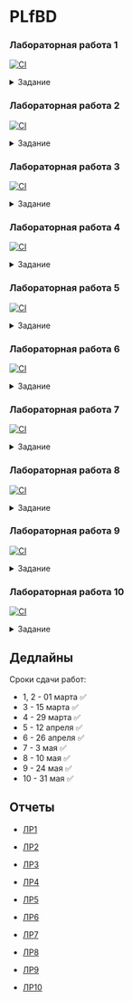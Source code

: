 # PLfBD


### Лабораторная работа 1

[![CI](https://github.com/DPeshkoff/PLfBD/actions/workflows/ci.yml/badge.svg?branch=lab1)](https://github.com/DPeshkoff/PLfBD/actions/workflows/ci.yml)

<details><summary>Задание</summary>
<p>

**Вариант 1**

4. Создать приложение для ввода пароля из командной строки и сравнения его со строкой-образцом.

5. Создать программу ввода целых чисел как аргументов командной строки, подсчета их суммы (произведения) и вывода результата на консоль.

**Вариант 2**

10. Числа в порядке убывания частоты встречаемости чисел.

12. Числа Фибоначчи: f0 = f1 = 1, f (n) = f (n–1) + f (n–2).
</p>
</details> 

### Лабораторная работа 2

[![CI](https://github.com/DPeshkoff/PLfBD/actions/workflows/ci.yml/badge.svg?branch=lab2)](https://github.com/DPeshkoff/PLfBD/actions/workflows/ci.yml)

<details><summary>Задание</summary>
<p>

**Вариант 1**

В приведенных ниже заданиях необходимо вывести внизу фамилию разработчика, дату и время получения задания, а также дату и время сдачи задания. Для получения последней даты и времени следует использовать класс Date.

10. Используя оператор switch, написать программу, которая выводит на экран сообщения о принадлежности некоторого значения k интервалам (-10k, 5], [0, 10], [5, 15], [10, 10k].

1. Ввести n строк с консоли, найти самую короткую и самую длинную строки. Вывести найденные строки и их длину.

**Вариант 2**

Ввести с консоли n – размерность матрицы a[n][n]. Задать значения элементов матрицы в интервале значений от -n до n с помощью датчика случайных чисел.

10. Найти максимальный элемент(ы) в матрице и удалить из матрицы все строки и столбцы, его содержащие

1. Упорядочить строки (столбцы) матрицы в порядке возрастания значений элементов k-го столбца (строки).
</p>
</details> 

### Лабораторная работа 3

[![CI](https://github.com/DPeshkoff/PLfBD/actions/workflows/ci.yml/badge.svg?branch=lab3)](https://github.com/DPeshkoff/PLfBD/actions/workflows/ci.yml)

<details><summary>Задание</summary>
<p>

**Вариант 1**

10 Определить класс Булева матрица (BoolMatrix) размерности (n x m). Класс должен содержать несколько конструкторов. Реализовать методы для логического сложения (дизъюнкции), умножения и инверсии матриц. Реализовать методы для подсчета числа единиц в матрице и упорядочения строк в лексикографическом порядке

1 Определить класс Вектор размерности n. Реализовать методы сложения, вычитания, умножения, инкремента, декремента, индексирования. Определить массив из m объектов. Каждую из пар векторов передать в методы, возвращающие их скалярное произведение и длины. Вычислить и вывести углы между векторами.

**Вариант 2**

Создать классы, спецификации которых приведены ниже. Определить конструкторы и методы setТип(), getТип(), toString(). Определить дополнительно методы в классе, создающем массив объектов. Задать критерий выбора данных и вывести эти данные на консоль.

10. Train: Пункт назначения, Номер поезда, Время отправления, Число мест (общих, купе, плацкарт, люкс). Создать массив объектов. Вывести: a) список поездов, следующих до заданного пункта назначения; b) список поездов, следующих до заданного пункта назначения и отправляющихся после заданного часа; c) список поездов, отправляющихся до заданного пункта назначения и имеющих общие места

Создать классы, спецификации которых приведены ниже. Определить конструкторы и методы setТип(), getТип(), toString(). Определить дополнительно методы в классе, создающем массив объектов. Задать критерий выбора данных и вывести эти данные на консоль. 

1. Student: id, Фамилия, Имя, Отчество, Дата рождения, Адрес, Телефон, Факультет, Курс, Группа. Создать массив объектов. Вывести: a) список студентов заданного факультета; b) списки студентов для каждого факультета и курса; c) список студентов, родившихся после заданного года; d) список учебной группы. 

**Вариант 3**

Создать приложение, удовлетворяющее требованиям, приведенным в задании. Аргументировать принадлежность классу каждого создаваемого метода и корректно переопределить для каждого класса методы equals(), hashCode(), toString().

10. Создать объект класса Год, используя классы Месяц, День. Методы: задать дату, вывести на консоль день недели по заданной дате, рассчитать количество дней, месяцев в заданном временном промежутке. 

11. Создать объект класса Сутки, используя классы Час, Минута. Методы: вывести на консоль текущее время, рассчитать время суток (утро, день, вечер, ночь).

**Вариант 4**

Построить модель программной системы.

10. Система Железнодорожная касса. Пассажир делает Заявку на станцию назначения, время и дату поездки. Система регистрирует Заявку и осуществляет поиск подходящего Поезда. Пассажир делает выбор Поезда и получает Счет на оплату. Администратор вводит номера Поездов, промежуточные и конечные станции, цены

1. Система Факультатив. Преподаватель объявляет запись на Курс. Студент записывается на Курс, обучается и по окончании Преподаватель выставляет Оценку, которая сохраняется в Архиве. Студентов, Преподавателей и Курсов при обучении может быть несколько.

</p>
</details> 

### Лабораторная работа 4

[![CI](https://github.com/DPeshkoff/PLfBD/actions/workflows/ci.yml/badge.svg?branch=lab4)](https://github.com/DPeshkoff/PLfBD/actions/workflows/ci.yml)

<details><summary>Задание</summary>
<p>

**Вариант 1**

10.  Создать класс Cinema (кино) с внутренним классом, с помощью объектов которого можно хранить информацию об адресах кинотеатров, фильмах и времени сеансов.

1.  Создать класс City (город) с внутренним классом, с помощью объектов которого можно хранить информацию о проспектах, улицах, площадях. 

**Вариант 2**

Реализовать абстрактные классы или интерфейсы, а также наследование и полиморфизм для следующих классов

10.  interface Фильм <- class Отечественный Фильм <- class Комедия. 

1.  Абстрактный класс Книга (Шифр, Автор, Название, Год, Издательство). Подклассы Справочник и Энциклопедия.

</p>
</details> 

### Лабораторная работа 5

[![CI](https://github.com/DPeshkoff/PLfBD/actions/workflows/ci.yml/badge.svg?branch=lab5)](https://github.com/DPeshkoff/PLfBD/actions/workflows/ci.yml)

<details><summary>Задание</summary>
<p>

**Вариант 1**

Выполнить задания на основе варианта 1 лабораторной работы 3, контролируя состояние потоков ввода/вывода. При возникновении ошибок, связанных с корректностью выполнения математических операций, генерировать и обрабатывать исключительные ситуации. Предусмотреть обработку исключений, возникающих при нехватке памяти, отсутствии требуемой записи (объекта) в файле, недопустимом значении поля и т.д.

10. Определить класс Булева матрица (BoolMatrix) размерности (n x m). Класс должен содержать несколько конструкторов. Реализовать методы для логического сложения (дизъюнкции), умножения и инверсии матриц. Реализовать методы для подсчета числа единиц в матрице и упорядочения строк в лексикографическом порядке

1. Определить класс Вектор размерности n. Реализовать методы сложения, вычитания, умножения, инкремента, декремента, индексирования. Определить массив из m объектов. Каждую из пар векторов передать в методы, возвращающие их скалярное произведение и длины. Вычислить и вывести углы между векторами.

**Вариант 2**

Выполнить задания из варианта 2 лабораторной работы 3, реализуя собственные обработчики исключений и исключения ввода/вывода.

Создать классы, спецификации которых приведены ниже. Определить конструкторы и методы setТип(), getТип(), toString(). Определить дополнительно методы в классе, создающем массив объектов. Задать критерий выбора данных и вывести эти данные на консоль.

10. Train: Пункт назначения, Номер поезда, Время отправления, Число мест (общих, купе, плацкарт, люкс). Создать массив объектов. Вывести: a) список поездов, следующих до заданного пункта назначения; b) список поездов, следующих до заданного пункта назначения и отправляющихся после заданного часа; c) список поездов, отправляющихся до заданного пункта назначения и имеющих общие места

1. Student: id, Фамилия, Имя, Отчество, Дата рождения, Адрес, Телефон, Факультет, Курс, Группа. Создать массив объектов. Вывести: a) список студентов заданного факультета; b) списки студентов для каждого факультета и курса; c) список студентов, родившихся после заданного года; d) список учебной группы.

**Вариант 3**

В следующих заданиях требуется ввести последовательность строк из текстового потока и выполнить указанные действия. При этом могут рассматриваться два варианта:
• каждая строка состоит из одного слова; 
• каждая строка состоит из нескольких слов. 
Имена входного и выходного файлов, а также абсолютный путь к ним могут быть введены как параметры командной строки или храниться в файле. 

10. Входной файл хранит квадратную матрицу по принципу: строка представляет собой число. Определить размерность. Построить 2-мерный массив, содержащий матрицу. Вывести исходную матрицу и результат ее поворота на 90 градусов по часовой стрелке.
 
1. В каждой строке найти и удалить заданную подстроку. 

**Вариант 4**

При выполнении следующих заданий для вывода результатов создавать новую директорию и файл средствами класса File

10.Ввести из текстового файла, связанного с входным потоком, последовательность строк. Выбрать и сохранить m последних слов в каждой из последних n строк

1. Прочитать текст Java-программы и все слова public в объявлении атрибутов и методов класса заменить на слово private.

</p>
</details> 

### Лабораторная работа 6

[![CI](https://github.com/DPeshkoff/PLfBD/actions/workflows/ci.yml/badge.svg?branch=lab6)](https://github.com/DPeshkoff/PLfBD/actions/workflows/ci.yml)

<details><summary>Задание</summary>
<p>

**Вариант 1**

1.  Определить множество на основе множества целых чисел. Создать методы для определения пересечения и объединения множеств. 

2.  Списки (стеки, очереди) I(1..n) и U(1..n) содержат результаты nизмерений тока и напряжения на неизвестном сопротивлении R. Найти приближенное число R методом наименьших квадратов. 

**Вариант 2**

10. На прямой гоночной трассе стоит N автомобилей, для каждого из которых известны начальное положение и скорость. Определить, сколько произойдет обгонов.

1. На базе коллекций реализовать структуру хранения чисел с поддержкой следующих операций: 
• добавление/удаление числа;
• поиск числа, наиболее близкого к заданному (т.е. модуль разницы минимален).

</p>
</details> 

### Лабораторная работа 7

[![CI](https://github.com/DPeshkoff/PLfBD/actions/workflows/ci.yml/badge.svg?branch=lab7)](https://github.com/DPeshkoff/PLfBD/actions/workflows/ci.yml)

<details><summary>Задание</summary>
<p>

**Вариант 1**

10.  Удалить из текста его часть, заключенную между двумя символами, которые вводятся (например, между скобками ‘(’ и ‘)’ или между звездочками ‘*’ и т.п.). 

1.  В каждом слове текста k-ю букву заменить заданным символом. Если k больше длины слова, корректировку не выполнять. 

**Вариант 2**

10. В тексте найти первую подстроку максимальной длины, не содержащую букв.

1. В тексте найти все пары слов, из которых одно является обращением другого.

**Вариант 3**

10.  Рассортировать слова русского текста по возрастанию доли гласных букв (отношение количества гласных к общему количеству букв в слове)

1.  В тексте нет слов, начинающихся одинаковыми буквами. Напечатать слова текста в таком порядке, чтобы последняя буква каждого слова совпадала с первой буквой последующего слова. Если все слова нельзя напечатать в таком порядке, найти такую цепочку, состоящую из наибольшего количества слов. 

**Вариант 4**

10.  Исключить из текста подстроку максимальной длины, начинающуюся и заканчивающуюся одним и тем же символом

1.  Все слова английского текста рассортировать по возрастанию количества заданной буквы в слове. Слова с одинаковым количеством расположить в алфавитном порядке.

</p>
</details> 

### Лабораторная работа 8

[![CI](https://github.com/DPeshkoff/PLfBD/actions/workflows/ci.yml/badge.svg?branch=lab8)](https://github.com/DPeshkoff/PLfBD/actions/workflows/ci.yml)

<details><summary>Задание</summary>
<p>

**Вариант 1**

Реализовать многопоточное приложение “Банк”. Имеется банковский счет. Сделать синхронным пополнение и снятие денежных средств на счет/со счет случайной суммой. При каждой операции (пополнения или снятие) вывести текущий баланс счета. В том случае, если денежных средств недостаточно – вывести сообщение.

**Вариант 2**

Реализовать многопоточное приложение “Робот”. Надо написать робота, который умеет ходить. За движение каждой его ноги отвечает отдельный поток. Шаг выражается в выводе в консоль LEFT или RIGHT.

</p>
</details>

### Лабораторная работа 9

[![CI](https://github.com/DPeshkoff/PLfBD/actions/workflows/ci.yml/badge.svg?branch=lab9)](https://github.com/DPeshkoff/PLfBD/actions/workflows/ci.yml)

<details><summary>Задание</summary>
<p>

**Вариант 1**

Использовать ТОЛЬКО методы StreamAPI. Циклов и условий быть не должно.

10 Задана коллекция: 
(Класс Student: имя и рейтинг)
Collection<Student> students = Arrays.asList(
new Student("Ivan", 40),
new Student("Petr", 60),
new Student("Olga", 70)               
);
Вернуть список студентов имя которых начинается на Pи рейтинг находится в интервале 40-60.

11.  Коллекция из 10 задания. Вернуть средний балл.

**Вариант 2**

Использовать ТОЛЬКО методы StreamAPI. Циклов и условий быть не должно.

10.  Задана коллекция чисел. С помощью метода reduce вернуть сумму чисел, которые > 10

11.  Задана коллекция: 
(КлассPeople: имяивозраст, пол (enum))
Collection<People> peoples = Arrays.asList(
new People("Ivan", 16, Sex.MAN),
new People("Petr", 23, Sex.MAN),
new People("Maria", 42, Sex.WOMAN)
);
Найти самого старшего человека мужского пола.

</p>
</details>  

### Лабораторная работа 10

[![CI](https://github.com/DPeshkoff/PLfBD/actions/workflows/ci.yml/badge.svg?branch=lab10)](https://github.com/DPeshkoff/PLfBD/actions/workflows/ci.yml)

<details><summary>Задание</summary>
<p>

1)  Выбрать любой датасет на kaggle.com
2)  Cделать 10 выборок данных по выбранной предметной области

</p>
</details>  

## Дедлайны

Сроки сдачи работ: 
* 1, 2 - 01 марта ✅
* 3 - 15 марта ✅
* 4 - 29 марта ✅
* 5 - 12 апреля ✅
* 6 - 26 апреля ✅
* 7 - 3 мая ✅
* 8 - 10 мая ✅
* 9 - 24 мая ✅
* 10 - 31 мая ✅


## Отчеты

* [ЛР1](https://github.com/DPeshkoff/PLfBD/blob/b5403605e64f9fae3e320753a550f580cdf2b834/reports/%D0%98%D0%A36-23%D0%9C%20%D0%9F%D0%B5%D1%88%D0%BA%D0%BE%D0%B2%20%D0%94.%20%D0%AF%D0%9F%D0%B4%D0%A0%D1%81%D0%91%D0%94%20%D0%9B%D0%A001.pdf)

* [ЛР2](https://github.com/DPeshkoff/PLfBD/blob/b5403605e64f9fae3e320753a550f580cdf2b834/reports/%D0%98%D0%A36-23%D0%9C%20%D0%9F%D0%B5%D1%88%D0%BA%D0%BE%D0%B2%20%D0%94.%20%D0%AF%D0%9F%D0%B4%D0%A0%D1%81%D0%91%D0%94%20%D0%9B%D0%A002.pdf)

* [ЛР3](https://github.com/DPeshkoff/PLfBD/blob/b5403605e64f9fae3e320753a550f580cdf2b834/reports/%D0%98%D0%A36-23%D0%9C%20%D0%9F%D0%B5%D1%88%D0%BA%D0%BE%D0%B2%20%D0%94.%20%D0%AF%D0%9F%D0%B4%D0%A0%D1%81%D0%91%D0%94%20%D0%9B%D0%A003.pdf)

* [ЛР4](https://github.com/DPeshkoff/PLfBD/blob/b5403605e64f9fae3e320753a550f580cdf2b834/reports/%D0%98%D0%A36-23%D0%9C%20%D0%9F%D0%B5%D1%88%D0%BA%D0%BE%D0%B2%20%D0%94.%20%D0%AF%D0%9F%D0%B4%D0%A0%D1%81%D0%91%D0%94%20%D0%9B%D0%A004.pdf)

* [ЛР5](https://github.com/DPeshkoff/PLfBD/blob/b5403605e64f9fae3e320753a550f580cdf2b834/reports/%D0%98%D0%A36-23%D0%9C%20%D0%9F%D0%B5%D1%88%D0%BA%D0%BE%D0%B2%20%D0%94.%20%D0%AF%D0%9F%D0%B4%D0%A0%D1%81%D0%91%D0%94%20%D0%9B%D0%A005.pdf)

* [ЛР6](https://github.com/DPeshkoff/PLfBD/blob/b5403605e64f9fae3e320753a550f580cdf2b834/reports/%D0%98%D0%A36-23%D0%9C%20%D0%9F%D0%B5%D1%88%D0%BA%D0%BE%D0%B2%20%D0%94.%20%D0%AF%D0%9F%D0%B4%D0%A0%D1%81%D0%91%D0%94%20%D0%9B%D0%A006.pdf)

* [ЛР7](https://github.com/DPeshkoff/PLfBD/blob/b5403605e64f9fae3e320753a550f580cdf2b834/reports/%D0%98%D0%A36-23%D0%9C%20%D0%9F%D0%B5%D1%88%D0%BA%D0%BE%D0%B2%20%D0%94.%20%D0%AF%D0%9F%D0%B4%D0%A0%D1%81%D0%91%D0%94%20%D0%9B%D0%A007.pdf)

* [ЛР8](https://github.com/DPeshkoff/PLfBD/blob/b5403605e64f9fae3e320753a550f580cdf2b834/reports/%D0%98%D0%A36-23%D0%9C%20%D0%9F%D0%B5%D1%88%D0%BA%D0%BE%D0%B2%20%D0%94.%20%D0%AF%D0%9F%D0%B4%D0%A0%D1%81%D0%91%D0%94%20%D0%9B%D0%A008.pdf)

* [ЛР9](https://github.com/DPeshkoff/PLfBD/blob/b5403605e64f9fae3e320753a550f580cdf2b834/reports/%D0%98%D0%A36-23%D0%9C%20%D0%9F%D0%B5%D1%88%D0%BA%D0%BE%D0%B2%20%D0%94.%20%D0%AF%D0%9F%D0%B4%D0%A0%D1%81%D0%91%D0%94%20%D0%9B%D0%A009.pdf)

* [ЛР10](https://github.com/DPeshkoff/PLfBD/blob/b5403605e64f9fae3e320753a550f580cdf2b834/reports/%D0%98%D0%A36-23%D0%9C%20%D0%9F%D0%B5%D1%88%D0%BA%D0%BE%D0%B2%20%D0%94.%20%D0%AF%D0%9F%D0%B4%D0%A0%D1%81%D0%91%D0%94%20%D0%9B%D0%A010.pdf)
